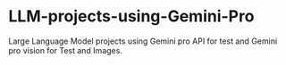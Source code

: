 # LLM-projects-using-Gemini-Pro
Large Language Model projects using Gemini pro API for test and Gemini pro vision for Test and Images.
